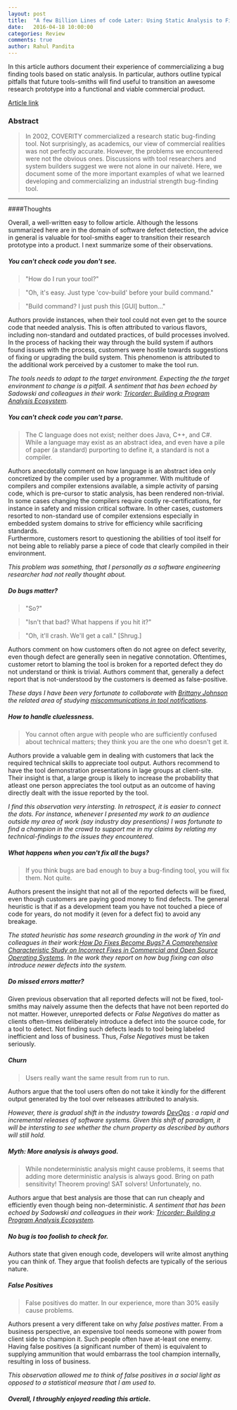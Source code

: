 ```yaml
---
layout: post
title:  "A few Billion Lines of code Later: Using Static Analysis to Find Bugs in the Real World"
date:   2016-04-18 10:00:00
categories: Review
comments: true
author: Rahul Pandita
---
```


In this article authors document their experience of commercializing a bug finding tools based on static analysis.
In particular, authors outline typical pitfalls that future tools-smiths will find useful to transition an awesome research prototype into a functional and viable commercial product. 

[Article link](http://cacm.acm.org/magazines/2010/2/69354-a-few-billion-lines-of-code-later/fulltext)


### Abstract

>In 2002, COVERITY commercialized a research static bug-finding tool. Not surprisingly, as academics, our view of commercial realities was not perfectly accurate. However, the problems we encountered were not the obvious ones. Discussions with tool researchers and system builders suggest we were not alone in our naïveté. Here, we document some of the more important examples of what we learned developing and commercializing an industrial strength bug-finding tool. 

---




####Thoughts

Overall, a well-written easy to follow article.
Although the lessons summarized here are in the domain of software defect detection, the advice in general is valuable for tool-smiths eager to transition their research prototype into a product.
I next summarize some of their observations.


##### You can't check code you don't see.


>"How do I run your tool?"

>"Oh, it's easy. Just type 'cov-build' before your build command."

>"Build command? I just push this [GUI] button..."

Authors provide instances, when their tool could not even get to the source code that needed analysis.
This is often attributed to various flavors, including non-standard and outdated practices, of build processes involved.
In the process of hacking their way through the build system if authors found issues with the process,
customers were hostile towards suggestions of fixing or upgrading the build system.
This phenomenon is attributed to the additional work perceived by a customer to make the tool run.

*The tools needs to adapt to the target environment. Expecting the the target environment to change is a pitfall.
A sentiment that has been echoed by Sadowski and colleagues in their work: [Tricorder: Building a Program Analysis Ecosystem](http://static.googleusercontent.com/media/research.google.com/en//pubs/archive/43322.pdf).*


##### You can't check code you can't parse.

>The C language does not exist; neither does Java, C++, and C#. While a language may exist as an abstract idea, and even have a pile of paper (a standard) purporting to define it, a standard is not a compiler.

Authors anecdotally comment on how language is an abstract idea only concretized by the compiler used by a programmer.
With multitude of compilers and compiler extensions available, a simple activity of parsing code, which is pre-cursor to static analysis, has been rendered non-trivial. 
In some cases changing the compilers require costly re-certifications, for instance in safety and mission critical software.
In other cases, customers resorted to non-standard use of compiler extensions especially in embedded system domains to strive for efficiency while sacrificing standards.   
Furthermore, customers resort to questioning the abilities of tool itself for not being able to reliably parse a piece of code that clearly compiled in their environment.

*This problem was something, that I personally as a software engineering researcher had not really thought about.*


##### Do bugs matter?

>"So?"

>"Isn't that bad? What happens if you hit it?"

>"Oh, it'll crash. We'll get a call." [Shrug.]

Authors comment on how customers often do not agree on defect severity, even though defect are generally seen in negative connotation.
Oftentimes, customer retort to blaming the tool is broken for a reported defect they do not understand or think is trivial.
Authors comment that, generally a defect report that is not-understood by the customers is deemed as false-positive.

*These days I have been very fortunate to collaborate with [Brittany Johnson](http://www4.ncsu.edu/~bijohnso/) the related area of studying [miscommunications in tool notifications](http://www4.ncsu.edu/~bijohnso/apatian.html).* 

 

##### How to handle cluelessness. 

>You cannot often argue with people who are sufficiently confused about technical matters; they think you are the one who doesn't get it.

Authors provide a valuable gem in dealing with customers that lack the required technical skills to appreciate tool output.
Authors recommend to have the tool demonstration presentations in lage groups at client-site. 
Their insight is that, a large group is likely to increase the probability that atleast one person appreciates the tool output as an outcome of having directly dealt with the issue reported by the tool.

*I find this observation very intersting.
In retrospect, it is easier to connect the dots.
For instance, whenever I presented my work to an audience outside my area of work (say industry day presentions) I was fortunate to find a champion in the crowd to support me in my claims by relating my technical-findings to the issues they encountered.*

##### What happens when you can't fix all the bugs? 

>If you think bugs are bad enough to buy a bug-finding tool, you will fix them. Not quite. 

Authors present the insight that not all of the reported defects will be fixed, even though customers are paying good money to find defects.
The general heuristic is that if as a development team you have not touched a piece of code for years, do not modify it (even for a defect fix) to avoid any breakage.

*The stated heuristic has some research grounding in the work of Yin and colleagues in their work:[How Do Fixes Become Bugs? *A Comprehensive Characteristic Study on Incorrect Fixes in Commercial and Open Source Operating Systems*](http://opera.ucsd.edu/paper/fse11.pdf).
In the work they report on how bug fixing can also introduce newer defects into the system.*


##### Do missed errors matter? 

Given previous observation that all reported defects will not be fixed, tool-smiths may naively assume then the defects that have not been reported do not matter. 
However, unreported defects or *False Negatives* do matter as clients often-times deliberately introduce a defect into the source code, for a tool to detect.
Not finding such defects leads to tool being labeled inefficient and loss of business.
Thus, *False Negatives* must be taken seriously.


##### Churn

>Users really want the same result from run to run.

Authors argue that the tool users often do not take it kindly for the different output generated by the tool over relseases attributed to analysis.

*However, there is gradual shift in the industry towards [DevOps](http://ieeexplore.ieee.org/xpls/abs_all.jsp?arnumber=7284592&tag=1) : a rapid and incremental releases of software systems.
Given this shift of paradigm, it will be intersting to see whether the churn property as described by authors will still hold.*


##### Myth: More analysis is always good. 

>While nondeterministic analysis might cause problems, it seems that adding more deterministic analysis is always good. Bring on path sensitivity! Theorem proving! SAT solvers! Unfortunately, no.

Authors argue that best analysis are those that can run cheaply and efficiently even though being non-deterministic. 
*A sentiment that has been echoed by Sadowski and colleagues in their work: [Tricorder: Building a Program Analysis Ecosystem](http://static.googleusercontent.com/media/research.google.com/en//pubs/archive/43322.pdf).*


##### No bug is too foolish to check for. 

Authors state that given enough code, developers will write almost anything you can think of.
They argue that foolish defects are typically of the serious nature.



##### False Positives

> False positives do matter. In our experience, more than 30% easily cause problems.

Authors present a very different take on why *false postives* matter.
From a business perspective, an expensive tool needs someone with power from client side to champion it.
Such people often have at-least one enemy.
Having false positives (a significant number of them) is equivalent to supplying ammunition that would embarrass the tool champion internally, resulting in loss of business.

*This observation allowed me to think of false positives in a social light as opposed to a statistical measure that I am used to.*



##### Overall, I throughly enjoyed reading this article.

